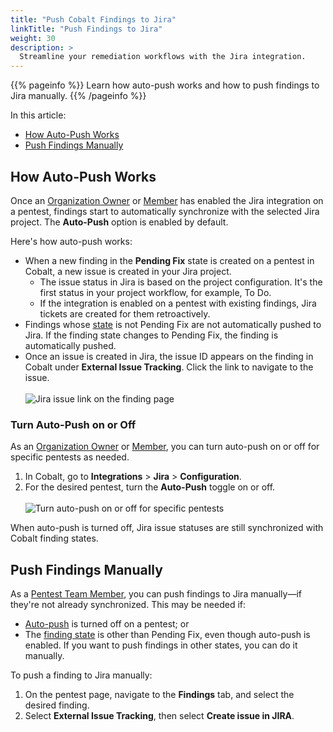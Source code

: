 ```yaml
---
title: "Push Cobalt Findings to Jira"
linkTitle: "Push Findings to Jira"
weight: 30
description: >
  Streamline your remediation workflows with the Jira integration.
---
```


{{% pageinfo %}}
Learn how auto-push works and how to push findings to Jira manually.
{{% /pageinfo %}}

In this article:

- [How Auto-Push Works](#how-auto-push-works)
- [Push Findings Manually](#push-findings-manually)

## How Auto-Push Works

Once an [Organization Owner](/getting-started/glossary/#organization-owner) or [Member](/getting-started/glossary/#organization-member) has enabled the Jira integration on a pentest, findings start to automatically synchronize with the selected Jira project. The **Auto-Push** option is enabled by default.

Here's how auto-push works:

- When a new finding in the **Pending Fix** state is created on a pentest in Cobalt, a new issue is created in your Jira project.
  - The issue status in Jira is based on the project configuration. It's the first status in your project workflow, for example, To Do.
  - If the integration is enabled on a pentest with existing findings, Jira tickets are created for them retroactively.
- Findings whose [state](/platform-deep-dive/pentests/findings/finding-states/) is not Pending Fix are not automatically pushed to Jira. If the finding state changes to Pending Fix, the finding is automatically pushed.
- Once an issue is created in Jira, the issue ID appears on the finding in Cobalt under **External Issue Tracking**. Click the link to navigate to the issue.<br><br>
    ![Jira issue link on the finding page](/integrations/external-issue-tracking-jira.png "Jira issue link on the finding page")

### Turn Auto-Push on or Off

As an [Organization Owner](/getting-started/glossary/#organization-owner) or [Member](/getting-started/glossary/#organization-member), you can turn auto-push on or off for specific pentests as needed.

1. In Cobalt, go to **Integrations** > **Jira** > **Configuration**.
1. For the desired pentest, turn the **Auto-Push** toggle on or off.<br><br>
    ![Turn auto-push on or off for specific pentests](/integrations/auto-push-toggle-for-Jira.png "Turn auto-push on or off for specific pentests")

When auto-push is turned off, Jira issue statuses are still synchronized with Cobalt finding states.

## Push Findings Manually

As a [Pentest Team Member](/getting-started/glossary/#pentest-team-member), you can push findings to Jira manually—if they're not already synchronized. This may be needed if:

- [Auto-push](#how-auto-push-works) is turned off on a pentest; or
- The [finding state](/platform-deep-dive/pentests/findings/finding-states/) is other than Pending Fix, even though auto-push is enabled. If you want to push findings in other states, you can do it manually.

To push a finding to Jira manually:

1. On the pentest page, navigate to the **Findings** tab, and select the desired finding.
1. Select **External Issue Tracking**, then select **Create issue in JIRA**.
